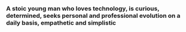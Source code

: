 ### A stoic young man who loves technology, is curious, determined, seeks personal and professional evolution on a daily basis, empathetic and simplistic
